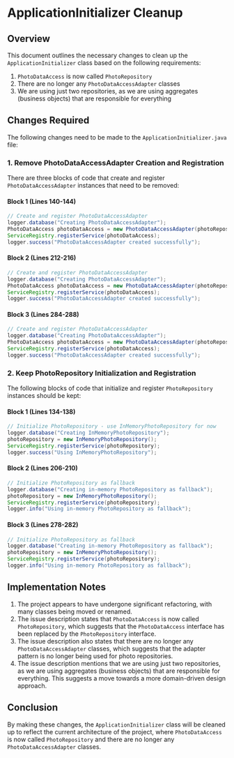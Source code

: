# ApplicationInitializer Cleanup

## Overview

This document outlines the necessary changes to clean up the `ApplicationInitializer` class based on the following requirements:

1. `PhotoDataAccess` is now called `PhotoRepository`
2. There are no longer any `PhotoDataAccessAdapter` classes
3. We are using just two repositories, as we are using aggregates (business objects) that are responsible for everything

## Changes Required

The following changes need to be made to the `ApplicationInitializer.java` file:

### 1. Remove PhotoDataAccessAdapter Creation and Registration

There are three blocks of code that create and register `PhotoDataAccessAdapter` instances that need to be removed:

#### Block 1 (Lines 140-144)

```java
// Create and register PhotoDataAccessAdapter
logger.database("Creating PhotoDataAccessAdapter");
PhotoDataAccess photoDataAccess = new PhotoDataAccessAdapter(photoRepository);
ServiceRegistry.registerService(photoDataAccess);
logger.success("PhotoDataAccessAdapter created successfully");
```

#### Block 2 (Lines 212-216)

```java
// Create and register PhotoDataAccessAdapter
logger.database("Creating PhotoDataAccessAdapter");
PhotoDataAccess photoDataAccess = new PhotoDataAccessAdapter(photoRepository);
ServiceRegistry.registerService(photoDataAccess);
logger.success("PhotoDataAccessAdapter created successfully");
```

#### Block 3 (Lines 284-288)

```java
// Create and register PhotoDataAccessAdapter
logger.database("Creating PhotoDataAccessAdapter");
PhotoDataAccess photoDataAccess = new PhotoDataAccessAdapter(photoRepository);
ServiceRegistry.registerService(photoDataAccess);
logger.success("PhotoDataAccessAdapter created successfully");
```

### 2. Keep PhotoRepository Initialization and Registration

The following blocks of code that initialize and register `PhotoRepository` instances should be kept:

#### Block 1 (Lines 134-138)

```java
// Initialize PhotoRepository - use InMemoryPhotoRepository for now
logger.database("Creating InMemoryPhotoRepository");
photoRepository = new InMemoryPhotoRepository();
ServiceRegistry.registerService(photoRepository);
logger.success("Using InMemoryPhotoRepository");
```

#### Block 2 (Lines 206-210)

```java
// Initialize PhotoRepository as fallback
logger.database("Creating in-memory PhotoRepository as fallback");
photoRepository = new InMemoryPhotoRepository();
ServiceRegistry.registerService(photoRepository);
logger.info("Using in-memory PhotoRepository as fallback");
```

#### Block 3 (Lines 278-282)

```java
// Initialize PhotoRepository as fallback
logger.database("Creating in-memory PhotoRepository as fallback");
photoRepository = new InMemoryPhotoRepository();
ServiceRegistry.registerService(photoRepository);
logger.info("Using in-memory PhotoRepository as fallback");
```

## Implementation Notes

1. The project appears to have undergone significant refactoring, with many classes being moved or renamed.
2. The issue description states that `PhotoDataAccess` is now called `PhotoRepository`, which suggests that the `PhotoDataAccess` interface has been replaced by the `PhotoRepository` interface.
3. The issue description also states that there are no longer any `PhotoDataAccessAdapter` classes, which suggests that the adapter pattern is no longer being used for photo repositories.
4. The issue description mentions that we are using just two repositories, as we are using aggregates (business objects) that are responsible for everything. This suggests a move towards a more domain-driven design approach.

## Conclusion

By making these changes, the `ApplicationInitializer` class will be cleaned up to reflect the current architecture of the project, where `PhotoDataAccess` is now called `PhotoRepository` and there are no longer any `PhotoDataAccessAdapter` classes.